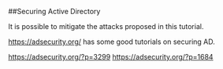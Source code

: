 ##Securing Active Directory

It is possible to mitigate the attacks proposed in this tutorial.

https://adsecurity.org/ has some good tutorials on securing AD.

https://adsecurity.org/?p=3299
https://adsecurity.org/?p=1684
